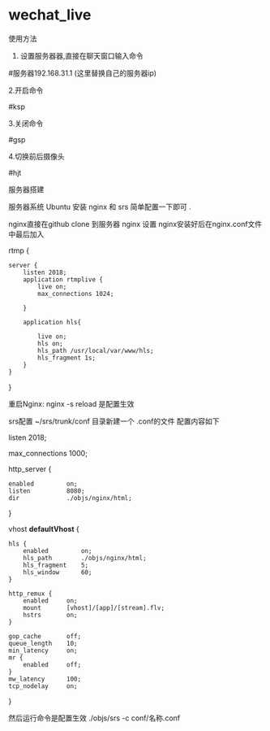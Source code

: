 # wechat_live
使用方法 

1. 设置服务器器,直接在聊天窗口输入命令

#服务器192.168.31.1 (这里替换自己的服务器ip)

2.开启命令

#ksp

3.关闭命令

#gsp

4.切换前后摄像头

#hjt

服务器搭建 

服务器系统 Ubuntu 安装 nginx 和 srs 简单配置一下即可 .

nginx直接在github clone 到服务器 
nginx 设置
nginx安装好后在nginx.conf文件中最后加入

rtmp {

    server {
        listen 2018;
        application rtmplive {
            live on;
            max_connections 1024;
            
        }
        
        application hls{
        
            live on;
            hls on;
            hls_path /usr/local/var/www/hls;
            hls_fragment 1s;
        }
    }
    
}

重启Nginx: nginx -s reload 是配置生效

srs配置
~/srs/trunk/conf 目录新建一个 .conf的文件 配置内容如下

listen              2018;

max_connections     1000; 

http_server {

    enabled         on;
    listen          8080;
    dir             ./objs/nginx/html;
    
}

vhost __defaultVhost__ {
    
    hls {
        enabled         on;
        hls_path        ./objs/nginx/html;
        hls_fragment    5;
        hls_window      60;
    }

    http_remux {
        enabled     on;
        mount       [vhost]/[app]/[stream].flv;
        hstrs       on;
    }

    gop_cache       off;
    queue_length    10;
    min_latency     on;
    mr {
        enabled     off;
    }
    mw_latency      100;
    tcp_nodelay     on;

}

然后运行命令是配置生效
./objs/srs -c conf/名称.conf

